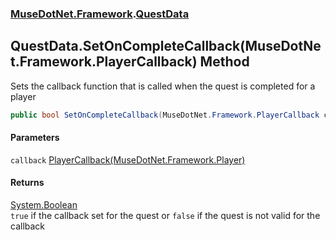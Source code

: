 ### [MuseDotNet.Framework](./MuseDotNet-Framework.md 'MuseDotNet.Framework').[QuestData](./QuestData.md 'MuseDotNet.Framework.QuestData')
## QuestData.SetOnCompleteCallback(MuseDotNet.Framework.PlayerCallback) Method
Sets the callback function that is called when the quest is completed for a player  
```csharp
public bool SetOnCompleteCallback(MuseDotNet.Framework.PlayerCallback callback);
```
#### Parameters
<a name='MuseDotNet-Framework-QuestData-SetOnCompleteCallback(MuseDotNet-Framework-PlayerCallback)-callback'></a>
`callback` [PlayerCallback(MuseDotNet.Framework.Player)](./PlayerCallback(Player).md 'MuseDotNet.Framework.PlayerCallback(MuseDotNet.Framework.Player)')  
  
#### Returns
[System.Boolean](https://docs.microsoft.com/en-us/dotnet/api/System.Boolean 'System.Boolean')  
`true` if the callback set for the quest or `false` if the quest is not valid for the callback  
